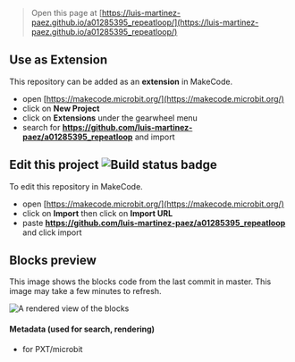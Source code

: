 
> Open this page at [https://luis-martinez-paez.github.io/a01285395_repeatloop/](https://luis-martinez-paez.github.io/a01285395_repeatloop/)

## Use as Extension

This repository can be added as an **extension** in MakeCode.

* open [https://makecode.microbit.org/](https://makecode.microbit.org/)
* click on **New Project**
* click on **Extensions** under the gearwheel menu
* search for **https://github.com/luis-martinez-paez/a01285395_repeatloop** and import

## Edit this project ![Build status badge](https://github.com/luis-martinez-paez/a01285395_repeatloop/workflows/MakeCode/badge.svg)

To edit this repository in MakeCode.

* open [https://makecode.microbit.org/](https://makecode.microbit.org/)
* click on **Import** then click on **Import URL**
* paste **https://github.com/luis-martinez-paez/a01285395_repeatloop** and click import

## Blocks preview

This image shows the blocks code from the last commit in master.
This image may take a few minutes to refresh.

![A rendered view of the blocks](https://github.com/luis-martinez-paez/a01285395_repeatloop/raw/master/.github/makecode/blocks.png)

#### Metadata (used for search, rendering)

* for PXT/microbit
<script src="https://makecode.com/gh-pages-embed.js"></script><script>makeCodeRender("{{ site.makecode.home_url }}", "{{ site.github.owner_name }}/{{ site.github.repository_name }}");</script>
